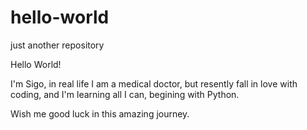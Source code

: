 # hello-world
just another repository

Hello World!

I'm Sigo, in real life I am a medical doctor, but resently fall in love with coding, and I'm learning all I can, begining with Python. 

Wish me good luck in this amazing journey.

